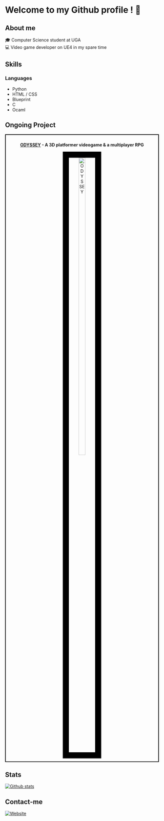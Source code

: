 # Welcome to my Github profile ! 👋

## About me

🎓 Computer Science student at UGA  
💻 Video game developer on UE4 in my spare time

## Skills

### Languages
- Python
- HTML / CSS
- Blueprint
- C
- Ocaml

## Ongoing Project
<div style="text-align:center; border: 2px solid black; padding: 10px;">
    <p><strong><a href="https://nael880.github.io/projets/odyssey.html">ODYSSEY</a> - A 3D platformer videogame & a multiplayer RPG</strong></p>
    <a href="https://nael880.github.io/projets/odyssey.html">
        <div style="border: 20px solid black; display: inline-block;">
            <img src="https://nael880.github.io/Logos/OdysseyLogoV2_21.png" alt="ODYSSEY" style="width: 50%; height: 50%; transition: opacity 0.5s;">
        </div>
    </a>
</div>



## Stats
[![Github stats](https://github-readme-stats.vercel.app/api?username=Nael880&show_icons=true&theme=radical)](https://github.com/Nael880)

## Contact-me
[![Website](https://img.shields.io/badge/-Portfolio-000000?style=flat-square&logo=react&logoColor=white)]([link](https://nael880.github.io)https://nael880.github.io)
